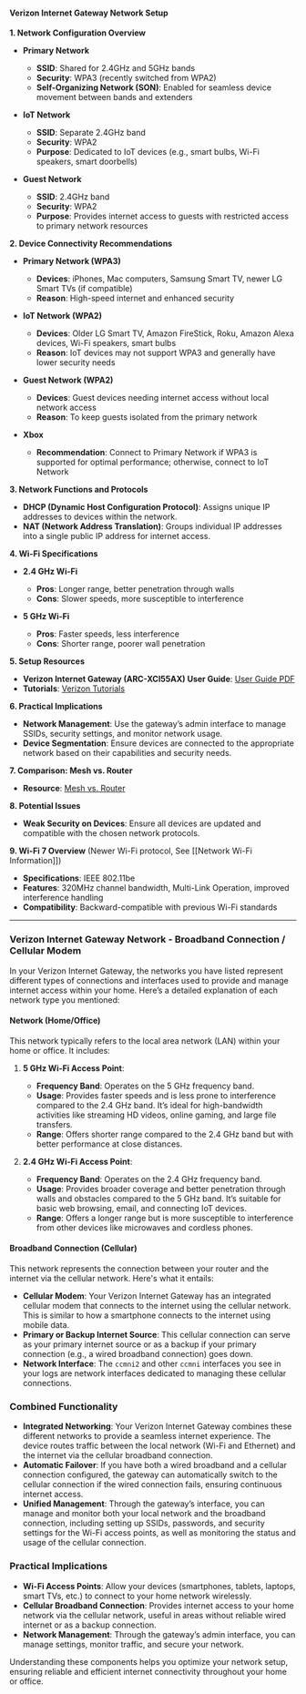 #### Verizon Internet Gateway Network Setup

**1. Network Configuration Overview**

- **Primary Network**
  - **SSID**: Shared for 2.4GHz and 5GHz bands
  - **Security**: WPA3 (recently switched from WPA2)
  - **Self-Organizing Network (SON)**: Enabled for seamless device movement between bands and extenders

- **IoT Network**
  - **SSID**: Separate 2.4GHz band
  - **Security**: WPA2
  - **Purpose**: Dedicated to IoT devices (e.g., smart bulbs, Wi-Fi speakers, smart doorbells)

- **Guest Network**
  - **SSID**: 2.4GHz band
  - **Security**: WPA2
  - **Purpose**: Provides internet access to guests with restricted access to primary network resources

**2. Device Connectivity Recommendations**

- **Primary Network (WPA3)**
  - **Devices**: iPhones, Mac computers, Samsung Smart TV, newer LG Smart TVs (if compatible)
  - **Reason**: High-speed internet and enhanced security

- **IoT Network (WPA2)**
  - **Devices**: Older LG Smart TV, Amazon FireStick, Roku, Amazon Alexa devices, Wi-Fi speakers, smart bulbs
  - **Reason**: IoT devices may not support WPA3 and generally have lower security needs

- **Guest Network (WPA2)**
  - **Devices**: Guest devices needing internet access without local network access
  - **Reason**: To keep guests isolated from the primary network

- **Xbox**
  - **Recommendation**: Connect to Primary Network if WPA3 is supported for optimal performance; otherwise, connect to IoT Network

**3. Network Functions and Protocols**

- **DHCP (Dynamic Host Configuration Protocol)**: Assigns unique IP addresses to devices within the network.
- **NAT (Network Address Translation)**: Groups individual IP addresses into a single public IP address for internet access.

**4. Wi-Fi Specifications**

- **2.4 GHz Wi-Fi**
  - **Pros**: Longer range, better penetration through walls
  - **Cons**: Slower speeds, more susceptible to interference

- **5 GHz Wi-Fi**
  - **Pros**: Faster speeds, less interference
  - **Cons**: Shorter range, poorer wall penetration

**5. Setup Resources**

- **Verizon Internet Gateway (ARC-XCI55AX) User Guide**: [User Guide PDF](https://scache.vzw.com/dam/support/pdf/user_guide/verizon-internet-gateway-arc-xci55ax-user-guide-6-22.pdf)
- **Tutorials**: [Verizon Tutorials](https://verizon2018.sds.modeaondemand.com/en-us/tutorial/askey-internet-gateway-router/211643/)

**6. Practical Implications**

- **Network Management**: Use the gateway’s admin interface to manage SSIDs, security settings, and monitor network usage.
- **Device Segmentation**: Ensure devices are connected to the appropriate network based on their capabilities and security needs.

**7. Comparison: Mesh vs. Router**

- **Resource**: [Mesh vs. Router](https://www.zdnet.com/home-and-office/networking/mesh-routers-vs-wi-fi-routers-what-is-best-for-your-home-office/)

**8. Potential Issues**
- **Weak Security on Devices**: Ensure all devices are updated and compatible with the chosen network protocols.

**9. Wi-Fi 7 Overview** (Newer Wi-Fi protocol, See [[Network Wi-Fi Information]])
- **Specifications**: IEEE 802.11be
- **Features**: 320MHz channel bandwidth, Multi-Link Operation, improved interference handling
- **Compatibility**: Backward-compatible with previous Wi-Fi standards


---

### Verizon Internet Gateway Network - Broadband Connection / Cellular Modem

In your Verizon Internet Gateway, the networks you have listed represent different types of connections and interfaces used to provide and manage internet access within your home. Here’s a detailed explanation of each network type you mentioned:

#### Network (Home/Office)
This network typically refers to the local area network (LAN) within your home or office. It includes:

1. **5 GHz Wi-Fi Access Point**:
    - **Frequency Band**: Operates on the 5 GHz frequency band.
    - **Usage**: Provides faster speeds and is less prone to interference compared to the 2.4 GHz band. It’s ideal for high-bandwidth activities like streaming HD videos, online gaming, and large file transfers.
    - **Range**: Offers shorter range compared to the 2.4 GHz band but with better performance at close distances.

2. **2.4 GHz Wi-Fi Access Point**:
    - **Frequency Band**: Operates on the 2.4 GHz frequency band.
    - **Usage**: Provides broader coverage and better penetration through walls and obstacles compared to the 5 GHz band. It’s suitable for basic web browsing, email, and connecting IoT devices.
    - **Range**: Offers a longer range but is more susceptible to interference from other devices like microwaves and cordless phones.

#### Broadband Connection (Cellular)
This network represents the connection between your router and the internet via the cellular network. Here's what it entails:

- **Cellular Modem**: Your Verizon Internet Gateway has an integrated cellular modem that connects to the internet using the cellular network. This is similar to how a smartphone connects to the internet using mobile data.
- **Primary or Backup Internet Source**: This cellular connection can serve as your primary internet source or as a backup if your primary connection (e.g., a wired broadband connection) goes down.
- **Network Interface**: The `ccmni2` and other `ccmni` interfaces you see in your logs are network interfaces dedicated to managing these cellular connections.
### Combined Functionality
- **Integrated Networking**: Your Verizon Internet Gateway combines these different networks to provide a seamless internet experience. The device routes traffic between the local network (Wi-Fi and Ethernet) and the internet via the cellular broadband connection.
- **Automatic Failover**: If you have both a wired broadband and a cellular connection configured, the gateway can automatically switch to the cellular connection if the wired connection fails, ensuring continuous internet access.
- **Unified Management**: Through the gateway’s interface, you can manage and monitor both your local network and the broadband connection, including setting up SSIDs, passwords, and security settings for the Wi-Fi access points, as well as monitoring the status and usage of the cellular connection.
### Practical Implications
- **Wi-Fi Access Points**: Allow your devices (smartphones, tablets, laptops, smart TVs, etc.) to connect to your home network wirelessly.
- **Cellular Broadband Connection**: Provides internet access to your home network via the cellular network, useful in areas without reliable wired internet or as a backup connection.
- **Network Management**: Through the gateway’s admin interface, you can manage settings, monitor traffic, and secure your network.

Understanding these components helps you optimize your network setup, ensuring reliable and efficient internet connectivity throughout your home or office.